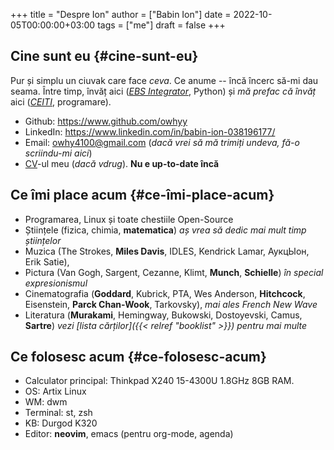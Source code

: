 +++
title = "Despre Ion"
author = ["Babin Ion"]
date = 2022-10-05T00:00:00+03:00
tags = ["me"]
draft = false
+++

## Cine sunt eu {#cine-sunt-eu}

Pur și simplu un ciuvak care face _ceva_. Ce anume -- încă încerc să-mi dau seama. Între timp, învăț aici (_[EBS Integrator](https://www.ebs-integrator.com)_, Python) și _mă prefac că învăț_ aici (_[CEITI](https://www.ceiti.md)_, programare).

-   Github: <https://www.github.com/owhyy>
-   LinkedIn: <https://www.linkedin.com/in/babin-ion-038196177/>
-   Email: owhy4100@gmail.com (_dacă vrei să mă trimiți undeva, fă-o scriindu-mi aici_)
-   [CV](/pdf/cv.pdf)-ul meu (_dacă vdrug_). **Nu e up-to-date încă**


## Ce îmi place acum {#ce-îmi-place-acum}

-   Programarea, Linux și toate chestiile Open-Source
-   Științele (fizica, chimia, **matematica**) _aș vrea să dedic mai mult timp științelor_
-   Muzica (The Strokes, **Miles Davis**, IDLES, Kendrick Lamar, АукцЫон, Erik Satie),
-   Pictura (Van Gogh, Sargent, Cezanne, Klimt, **Munch**, **Schielle**) _în special expresionismul_
-   Cinematografia (**Goddard**, Kubrick, PTA, Wes Anderson, **Hitchcock**, Eisenstein, **Parck Chan-Wook**, Tarkovsky), _mai ales French New Wave_
-   Literatura (**Murakami**, Hemingway, Bukowski, Dostoyevski, Camus, **Sartre**) _vezi [lista cărților]({{< relref "booklist" >}}) pentru mai multe_


## Ce folosesc acum {#ce-folosesc-acum}

-   Calculator principal: Thinkpad X240 15-4300U 1.8GHz 8GB RAM.
-   OS: Artix Linux
-   WM: dwm
-   Terminal: st, zsh
-   KB: Durgod K320
-   Editor: **neovim**, emacs (pentru org-mode, agenda)
